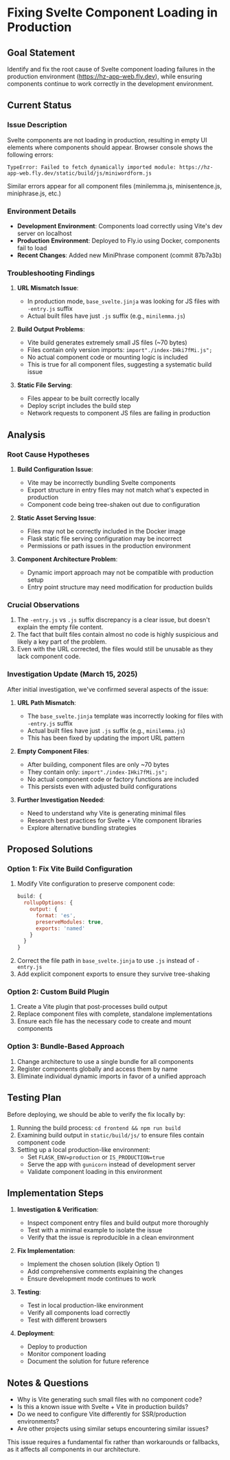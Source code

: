 # Fixing Svelte Component Loading in Production

## Goal Statement
Identify and fix the root cause of Svelte component loading failures in the production environment (https://hz-app-web.fly.dev), while ensuring components continue to work correctly in the development environment.

## Current Status

### Issue Description
Svelte components are not loading in production, resulting in empty UI elements where components should appear. Browser console shows the following errors:

```
TypeError: Failed to fetch dynamically imported module: https://hz-app-web.fly.dev/static/build/js/miniwordform.js
```

Similar errors appear for all component files (minilemma.js, minisentence.js, miniphrase.js, etc.)

### Environment Details
- **Development Environment**: Components load correctly using Vite's dev server on localhost
- **Production Environment**: Deployed to Fly.io using Docker, components fail to load
- **Recent Changes**: Added new MiniPhrase component (commit 87b7a3b)

### Troubleshooting Findings

1. **URL Mismatch Issue**: 
   - In production mode, `base_svelte.jinja` was looking for JS files with `-entry.js` suffix
   - Actual built files have just `.js` suffix (e.g., `minilemma.js`)

2. **Build Output Problems**:
   - Vite build generates extremely small JS files (~70 bytes)
   - Files contain only version imports: `import"./index-IHki7fMi.js";`
   - No actual component code or mounting logic is included
   - This is true for all component files, suggesting a systematic build issue

3. **Static File Serving**:
   - Files appear to be built correctly locally
   - Deploy script includes the build step
   - Network requests to component JS files are failing in production

## Analysis

### Root Cause Hypotheses

1. **Build Configuration Issue**:
   - Vite may be incorrectly bundling Svelte components
   - Export structure in entry files may not match what's expected in production
   - Component code being tree-shaken out due to configuration

2. **Static Asset Serving Issue**:
   - Files may not be correctly included in the Docker image
   - Flask static file serving configuration may be incorrect
   - Permissions or path issues in the production environment

3. **Component Architecture Problem**:
   - Dynamic import approach may not be compatible with production setup
   - Entry point structure may need modification for production builds

### Crucial Observations

1. The `-entry.js` vs `.js` suffix discrepancy is a clear issue, but doesn't explain the empty file content.
2. The fact that built files contain almost no code is highly suspicious and likely a key part of the problem.
3. Even with the URL corrected, the files would still be unusable as they lack component code.

### Investigation Update (March 15, 2025)

After initial investigation, we've confirmed several aspects of the issue:

1. **URL Path Mismatch**: 
   - The `base_svelte.jinja` template was incorrectly looking for files with `-entry.js` suffix
   - Actual built files have just `.js` suffix (e.g., `minilemma.js`)
   - This has been fixed by updating the import URL pattern

2. **Empty Component Files**:
   - After building, component files are only ~70 bytes
   - They contain only: `import"./index-IHki7fMi.js";`
   - No actual component code or factory functions are included
   - This persists even with adjusted build configurations

3. **Further Investigation Needed**:
   - Need to understand why Vite is generating minimal files
   - Research best practices for Svelte + Vite component libraries
   - Explore alternative bundling strategies

## Proposed Solutions

### Option 1: Fix Vite Build Configuration
1. Modify Vite configuration to preserve component code:
   ```javascript
   build: {
     rollupOptions: {
       output: {
         format: 'es',
         preserveModules: true,
         exports: 'named'
       }
     }
   }
   ```
2. Correct the file path in `base_svelte.jinja` to use `.js` instead of `-entry.js`
3. Add explicit component exports to ensure they survive tree-shaking

### Option 2: Custom Build Plugin
1. Create a Vite plugin that post-processes build output
2. Replace component files with complete, standalone implementations
3. Ensure each file has the necessary code to create and mount components

### Option 3: Bundle-Based Approach
1. Change architecture to use a single bundle for all components
2. Register components globally and access them by name
3. Eliminate individual dynamic imports in favor of a unified approach

## Testing Plan

Before deploying, we should be able to verify the fix locally by:

1. Running the build process: `cd frontend && npm run build`
2. Examining build output in `static/build/js/` to ensure files contain component code
3. Setting up a local production-like environment:
   - Set `FLASK_ENV=production` or `IS_PRODUCTION=true`
   - Serve the app with `gunicorn` instead of development server
   - Validate component loading in this environment

## Implementation Steps

1. **Investigation & Verification**:
   - Inspect component entry files and build output more thoroughly
   - Test with a minimal example to isolate the issue
   - Verify that the issue is reproducible in a clean environment

2. **Fix Implementation**:
   - Implement the chosen solution (likely Option 1)
   - Add comprehensive comments explaining the changes
   - Ensure development mode continues to work

3. **Testing**:
   - Test in local production-like environment
   - Verify all components load correctly
   - Test with different browsers

4. **Deployment**:
   - Deploy to production
   - Monitor component loading
   - Document the solution for future reference

## Notes & Questions

- Why is Vite generating such small files with no component code?
- Is this a known issue with Svelte + Vite in production builds?
- Do we need to configure Vite differently for SSR/production environments?
- Are other projects using similar setups encountering similar issues?

This issue requires a fundamental fix rather than workarounds or fallbacks, as it affects all components in our architecture.